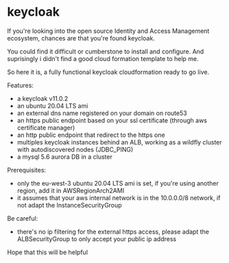 # keycloak

If you're looking into the open source Identity and Access Management ecosystem, chances are that you're found keycloak.

You could find it difficult or cumberstone to install and configure. And suprisingly i didn't find a good cloud formation template to help me.

So here it is, a fully functional keycloak cloudformation ready to go live.

Features:
- a keycloak v11.0.2
- an ubuntu 20.04 LTS ami 
- an external dns name registered on your domain on route53 
- an https public endpoint based on your ssl certificate (through aws certificate manager)
- an http public endpoint that redirect to the https one
- multiples keycloak instances behind an ALB, working as a wildfly cluster with autodiscovered nodes (JDBC_PING)
- a mysql 5.6 aurora DB in a cluster


Prerequisites:
- only the eu-west-3 ubuntu 20.04 LTS ami is set, if you're using another region, add it in AWSRegionArch2AMI
- it assumes that your aws internal network is in the 10.0.0.0/8 network, if not adapt the InstanceSecurityGroup


Be careful:
- there's no ip filtering for the external https access, please adapt the ALBSecurityGroup to only accept your public ip address

Hope that this will be helpful
